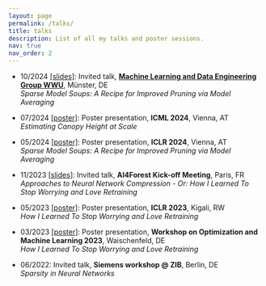 ```yaml
---
layout: page
permalink: /talks/
title: talks
description: List of all my talks and poster sessions.
nav: true
nav_order: 2
---
```


* 10/2024 [[slides]](/assets/pdf/talks/10-2024.pdf): Invited talk, **[Machine Learning and Data Engineering Group WWU](https://www.wi.uni-muenster.de/department/mlde)**, Münster, DE <br>
<i>Sparse Model Soups: A Recipe for Improved Pruning via Model Averaging</i>

* 07/2024 [[poster]](/assets/pdf/Canopy-poster-ICML.pdf): Poster presentation, **ICML 2024**, Vienna, AT <br>
<i>Estimating Canopy Height at Scale</i>

* 05/2024 [[poster]](/assets/pdf/SMS-poster-ICLR.pdf): Poster presentation, **ICLR 2024**, Vienna, AT <br>
<i>Sparse Model Soups: A Recipe for Improved Pruning via Model Averaging</i>

* 11/2023 [[slides]](/assets/pdf/talks/11-2023.pdf): Invited talk, **AI4Forest Kick-off Meeting**, Paris, FR <br>
<i>Approaches to Neural Network Compression - Or: How I Learned To Stop Worrying and Love Retraining</i>

* 05/2023 [[poster]](/assets/pdf/BIMP-poster-ICLR.pdf): Poster presentation, **ICLR 2023**, Kigali, RW <br>
<i>How I Learned To Stop Worrying and Love Retraining</i>

* 03/2023 [[poster]](/assets/pdf/BIMP-poster-ICLR.pdf): Poster presentation, **Workshop on Optimization and Machine Learning 2023**, Waischenfeld, DE <br>
<i>How I Learned To Stop Worrying and Love Retraining</i>

* 06/2022: Invited talk, **Siemens workshop @ ZIB**, Berlin, DE <br>
<i>Sparsity in Neural Networks</i>

